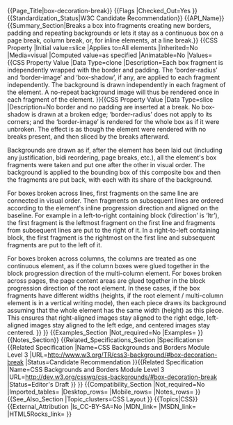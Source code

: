 {{Page_Title|box-decoration-break}}
{{Flags
|Checked_Out=Yes
}}
{{Standardization_Status|W3C Candidate Recommendation}}
{{API_Name}}
{{Summary_Section|Breaks a box into fragments creating new borders, padding and repeating backgrounds or lets it stay as a continuous box on a page break, column break, or, for inline elements, at a line break.}}
{{CSS Property
|Initial value=slice
|Applies to=All elements
|Inherited=No
|Media=visual
|Computed value=as specified
|Animatable=No
|Values={{CSS Property Value
|Data Type=clone
|Description=Each box fragment is independently wrapped with the border and padding. The ‘border-radius’ and ‘border-image’ and ‘box-shadow’, if any, are applied to each fragment independently. The background is drawn independently in each fragment of the element. A no-repeat background image will thus be rendered once in each fragment of the element.
}}{{CSS Property Value
|Data Type=slice
|Description=No border and no padding are inserted at a break. No box-shadow is drawn at a broken edge; ‘border-radius’ does not apply to its corners; and the ‘border-image’ is rendered for the whole box as if it were unbroken. The effect is as though the element were rendered with no breaks present, and then sliced by the breaks afterward.

Backgrounds are drawn as if, after the element has been laid out (including any justification, bidi reordering, page breaks, etc.), all the element's box fragments were taken and put one after the other in visual order. The background is applied to the bounding box of this composite box and then the fragments are put back, with each with its share of the background.

For boxes broken across lines, first fragments on the same line are connected in visual order. Then fragments on subsequent lines are ordered according to the element's inline progression direction and aligned on the baseline. For example in a left-to-right containing block (‘direction’ is ‘ltr’), the first fragment is the leftmost fragment on the first line and fragments from subsequent lines are put to the right of it. In a right-to-left containing block, the first fragment is the rightmost on the first line and subsequent fragments are put to the left of it.

For boxes broken across columns, the columns are treated as one continuous element, as if the column boxes were glued together in the block progression direction of the multi-column element. For boxes broken across pages, the page content areas are glued together in the block progression direction of the root element. In these cases, if the box fragments have different widths (heights, if the root element / multi-column element is in a vertical writing mode), then each piece draws its background assuming that the whole element has the same width (height) as this piece. This ensures that right-aligned images stay aligned to the right edge, left-aligned images stay aligned to the left edge, and centered images stay centered.
}}
}}
{{Examples_Section
|Not_required=No
|Examples=
}}
{{Notes_Section}}
{{Related_Specifications_Section
|Specifications={{Related Specification
|Name=CSS Backgrounds and Borders Module Level 3
|URL=http://www.w3.org/TR/css3-background/#box-decoration-break
|Status=Candidate Recommendation
}}{{Related Specification
|Name=CSS Backgrounds and Borders Module Level 3
|URL=http://dev.w3.org/csswg/css-backgrounds/#box-decoration-break
|Status=Editor's Draft
}}
}}
{{Compatibility_Section
|Not_required=No
|Imported_tables=
|Desktop_rows=
|Mobile_rows=
|Notes_rows=
}}
{{See_Also_Section
|Topic_clusters=CSS Layout
}}
{{Topics|CSS}}
{{External_Attribution
|Is_CC-BY-SA=No
|MDN_link=
|MSDN_link=
|HTML5Rocks_link=
}}